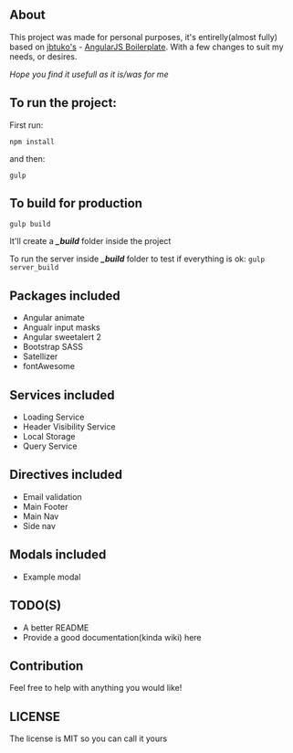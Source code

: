 ## About

This project was made for personal purposes, it's entirelly(almost fully) based on [jbtuko's](https://github.com/jbutko/) - [AngularJS Boilerplate](https://github.com/jbutko/AngularJS-Boilerplate). With a few changes to suit my needs, or desires.

*Hope you find it usefull as it is/was for me*

## To run the project:

First run:

`npm install`

and then:

 `gulp`

## To build for production
`gulp build`

It'll create a ***_build*** folder inside the project

To run the server inside ***_build*** folder to test if everything is ok: 
`gulp server_build`

## Packages included
- Angular animate
- Angualr input masks
- Angular sweetalert 2
- Bootstrap SASS
- Satellizer
- fontAwesome

## Services included
- Loading Service
- Header Visibility Service
- Local Storage
- Query Service

## Directives included
- Email validation
- Main Footer
- Main Nav
- Side nav

## Modals included
- Example modal

## TODO(S)
- A better README
- Provide a good documentation(kinda wiki) here

## Contribution

Feel free to help with anything you would like!

## LICENSE

The license is MIT so you can call it yours
